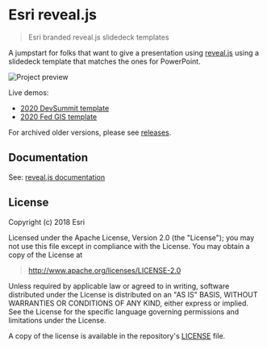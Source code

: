 # Esri reveal.js

> Esri branded reveal.js slidedeck templates

A jumpstart for folks that want to give a presentation using [reveal.js](https://github.com/hakimel/reveal.js/) using a slidedeck template that matches the ones for PowerPoint.

![Project preview](img/project-preview.gif)

Live demos:

* [2020 DevSummit template](https://esri.github.io/reveal.js/devsummit-2020.html)
* [2020 Fed GIS template](https://esri.github.io/reveal.js/fed-2020.html)

For archived older versions, please see [releases](https://github.com/esri/reveal.js/releases).

## Documentation

See: [reveal.js documentation](https://github.com/hakimel/reveal.js/blob/master/README.md)

## License

Copyright (c) 2018 Esri

Licensed under the Apache License, Version 2.0 (the "License");
you may not use this file except in compliance with the License.
You may obtain a copy of the License at

> http://www.apache.org/licenses/LICENSE-2.0

Unless required by applicable law or agreed to in writing, software
distributed under the License is distributed on an "AS IS" BASIS,
WITHOUT WARRANTIES OR CONDITIONS OF ANY KIND, either express or implied.
See the License for the specific language governing permissions and
limitations under the License.

A copy of the license is available in the repository's [LICENSE](./LICENSE) file.
